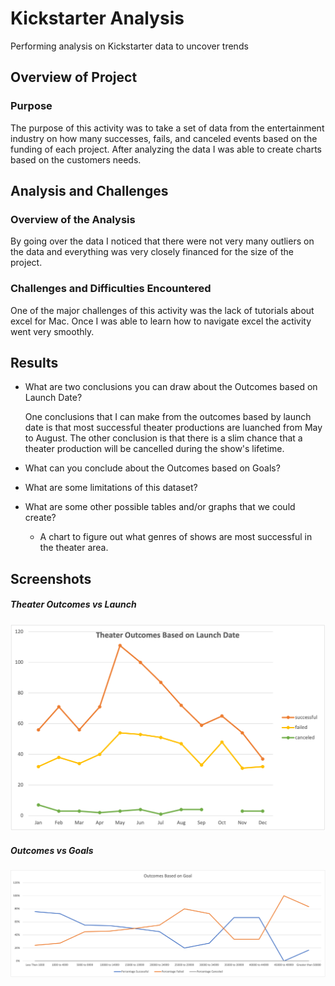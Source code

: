 # Kickstarter Analysis

Performing analysis on Kickstarter data to uncover trends

## Overview of Project

### Purpose

The purpose of this activity was to take a set of data from the entertainment
industry on how many successes, fails, and canceled events based on the funding
of each project. After analyzing the data I was able to create charts based on
the customers needs.

## Analysis and Challenges

### Overview of the Analysis

By going over the data I noticed that there were not very many outliers on the data and everything was very closely financed for the size of the project.

### Challenges and Difficulties Encountered

One of the major challenges of this activity was the lack of tutorials about excel for Mac. Once I was able to learn how to navigate excel the activity went very smoothly.

## Results

- What are two conclusions you can draw about the Outcomes based on Launch Date?

  One conclusions that I can make from the outcomes based by launch date is that most successful theater productions are luanched from May to August. The other conclusion is that there is a slim chance that a theater production will be cancelled during the show's lifetime.

- What can you conclude about the Outcomes based on Goals?

- What are some limitations of this dataset?

- What are some other possible tables and/or graphs that we could create?

  - A chart to figure out what genres of shows are most successful in the theater area.

## Screenshots

##### Theater Outcomes vs Launch

![Theater_Outcomes_vs_Launch](./resources/Theater_Outcomes_vs_Launch.png)

##### Outcomes vs Goals

![Outcomes_vs_Goals](./resources/Outcomes_vs_Goals.png)

